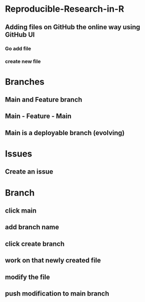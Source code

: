 # Reproducible-Research-in-R
## Adding files on GitHub the online way using GitHub UI

### Go add file
### create new file


# Branches

## Main and Feature branch

## Main - Feature - Main

## Main is a deployable branch (evolving)


# Issues

## Create an issue

# Branch
## click main
## add  branch name
## click create branch
## work on that newly created file
## modify the file
## push modification to main branch
